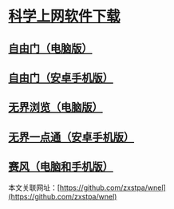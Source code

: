 # [**科学上网软件下载**](http://)
## [**自由门（电脑版）**](https://git.io/fgp)
## [**自由门（安卓手机版）**](https://git.io/fgma)
## [**无界浏览（电脑版）**](https://git.io/umexe)
## [**无界一点通（安卓手机版）**](https://s3.amazonaws.com/693/um.apk)
## [**赛风（电脑和手机版）**](https://s3.amazonaws.com/psiphon/web/mjr4-p23r-puwl/zh/download.html#direct)

本文关联网址：[https://github.com/zxstpa/wnel](https://github.com/zxstpa/wnel)
